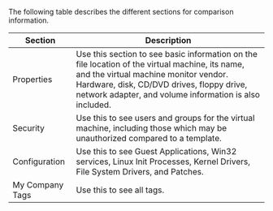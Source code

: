 The following table describes the different sections for comparison
information.

| Section         | Description                                                                                                                                                                                                                                     |
| --------------- | ----------------------------------------------------------------------------------------------------------------------------------------------------------------------------------------------------------------------------------------------- |
| Properties      | Use this section to see basic information on the file location of the virtual machine, its name, and the virtual machine monitor vendor. Hardware, disk, CD/DVD drives, floppy drive, network adapter, and volume information is also included. |
| Security        | Use this to see users and groups for the virtual machine, including those which may be unauthorized compared to a template.                                                                                                                     |
| Configuration   | Use this to see Guest Applications, Win32 services, Linux Init Processes, Kernel Drivers, File System Drivers, and Patches.                                                                                                                     |
| My Company Tags | Use this to see all tags.                                                                                                                                                                                                                       |
